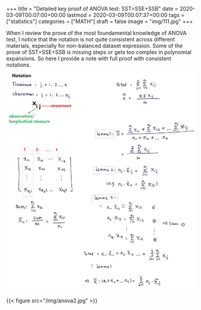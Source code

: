 +++
title = "Detailed key proof of ANOVA test: SST=SSE+SSB"
date = 2020-03-09T00:07:00+00:00
lastmod = 2020-03-09T00:07:37+00:00
tags = ["statistics"]
categories = ["MATH"]
draft = false
image = "img/111.jpg"
+++

When I review the prove of the most foundamental knowledge of ANOVA test, I
notice that the notation is not quite consistent across different materials,
especially for non-balanced dataset expression. Some of the prove of SST=SSE+SSB
is missing steps or gets too complex in polynomial expansions. So here I provide
a note with full proof with consistent notations.
![](/img/anova1.jpg)

{{< figure src="/img/anova2.jpg" >}}
